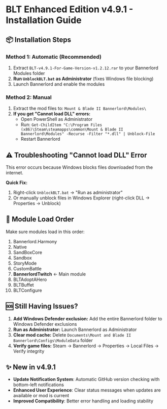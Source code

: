 # BLT Enhanced Edition v4.9.1 - Installation Guide

## 📦 Installation Steps

### Method 1: Automatic (Recommended)
1. Extract `BLT-v4.9.1-For-Game-Version-v1.2.12.rar` to your Bannerlord Modules folder
2. **Run `UnblockBLT.bat` as Administrator** (fixes Windows file blocking)
3. Launch Bannerlord and enable the modules

### Method 2: Manual  
1. Extract the mod files to: `Mount & Blade II Bannerlord\Modules\`
2. **If you get "Cannot load DLL" errors:**
   - Open PowerShell as Administrator
   - Run: `Get-ChildItem "C:\Program Files (x86)\Steam\steamapps\common\Mount & Blade II Bannerlord\Modules" -Recurse -Filter "*.dll" | Unblock-File`
   - Restart Bannerlord

## ⚠️ Troubleshooting "Cannot load DLL" Error

This error occurs because Windows blocks files downloaded from the internet. 

**Quick Fix:**
1. Right-click `UnblockBLT.bat` → "Run as administrator"
2. Or manually unblock files in Windows Explorer (right-click DLL → Properties → Unblock)

## 🎯 Module Load Order
Make sure modules load in this order:
1. Bannerlord.Harmony
2. Native
3. SandBoxCore
4. Sandbox  
5. StoryMode
6. CustomBattle
7. **BannerlordTwitch** ← Main module
8. BLTAdoptAHero
9. BLTBuffet
10. BLTConfigure

## 🆘 Still Having Issues?

1. **Add Windows Defender exclusion:** Add the entire Bannerlord folder to Windows Defender exclusions
2. **Run as Administrator:** Launch Bannerlord as Administrator
3. **Clear mod cache:** Delete `Documents\Mount and Blade II Bannerlord\Configs\ModuleData` folder
4. **Verify game files:** Steam → Bannerlord → Properties → Local Files → Verify integrity

## ✨ New in v4.9.1
- **Update Notification System**: Automatic GitHub version checking with bottom-left notifications
- **Enhanced User Experience**: Clear status messages when updates are available or mod is current
- **Improved Compatibility**: Better error handling and loading stability
